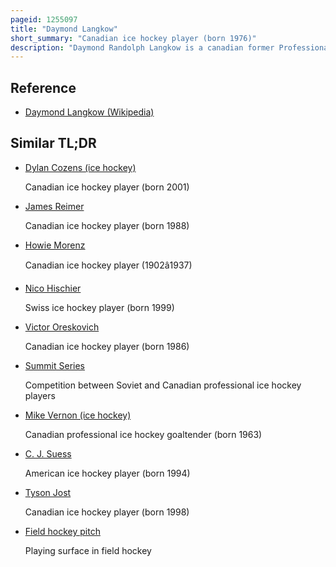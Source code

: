 ```yaml
---
pageid: 1255097
title: "Daymond Langkow"
short_summary: "Canadian ice hockey player (born 1976)"
description: "Daymond Randolph Langkow is a canadian former Professional Hockey Hockey Center. He was the fifth overall Selection by the Tampa Bay Lightning at the nhl Entry Draft of 1995. He played junior Hockey with the Tri-City Americans in the western Hockey League and is the Franchise Record Holder for Career Goals with 159. In 1995 he won the Bob Clarke Trophy as the Whl scoring Leader with 140 Points and competed with the canadian Junior Team at the 1996 World Junior Ice Hockey Championships where he won a Gold Medal."
---
```


## Reference

- [Daymond Langkow (Wikipedia)](https://en.wikipedia.org/?curid=1255097)

## Similar TL;DR

- [Dylan Cozens (ice hockey)](/tldr/en/dylan-cozens-ice-hockey)

  Canadian ice hockey player (born 2001)

- [James Reimer](/tldr/en/james-reimer)

  Canadian ice hockey player (born 1988)

- [Howie Morenz](/tldr/en/howie-morenz)

  Canadian ice hockey player (1902â1937)

- [Nico Hischier](/tldr/en/nico-hischier)

  Swiss ice hockey player (born 1999)

- [Victor Oreskovich](/tldr/en/victor-oreskovich)

  Canadian ice hockey player (born 1986)

- [Summit Series](/tldr/en/summit-series)

  Competition between Soviet and Canadian professional ice hockey players

- [Mike Vernon (ice hockey)](/tldr/en/mike-vernon-ice-hockey)

  Canadian professional ice hockey goaltender (born 1963)

- [C. J. Suess](/tldr/en/c-j-suess)

  American ice hockey player (born 1994)

- [Tyson Jost](/tldr/en/tyson-jost)

  Canadian ice hockey player (born 1998)

- [Field hockey pitch](/tldr/en/field-hockey-pitch)

  Playing surface in field hockey
